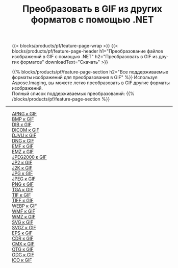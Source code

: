 ﻿---
title: Преобразовать в GIF из других форматов с помощью .NET 
weight: 3920
url: /ru/net/conversion/to/gif 
lang: ru
langdirlevel: 2
locales: zh-hans,ja,it,ru,de,es,fr,nl,id,lt,pl,pt,vi,tr,ko,zh-hant,ar,hi,th,sv,cs,uk,he
description: Используя Aspose.Imaging, вы можете легко конвертировать в GIF из других форматов.
---

{{< blocks/products/pf/feature-page-wrap >}}
{{< blocks/products/pf/feature-page-header h1="Преобразование файлов изображений в GIF с помощью .NET" h2="Преобразовать в GIF из других форматов" downloadText="Скачать" >}}


{{% blocks/products/pf/feature-page-section  h2="Все поддерживаемые форматы изображений для преобразования в GIF" %}}
Используя Aspose.Imaging, вы можете легко преобразовать в GIF другие форматы изображений.
<br/>
Полный список поддерживаемых преобразований:
{{% /blocks/products/pf/feature-page-section %}}
<div class="container-fluid productfamilypage bg-gray">
    <div class="convertypes bg-gray agp-content section">
        <div class="container">
		<hr style="margin-left:-20px;"/>
		<div class="row other-converters">
		    <div class='col-md-2 other-converter remove-lp remove-rp'><a href="/imaging/ru/net/conversion/apng-to-gif" >APNG к GIF</a></div>
<div class='col-md-2 other-converter remove-lp remove-rp'><a href="/imaging/ru/net/conversion/bmp-to-gif" >BMP к GIF</a></div>
<div class='col-md-2 other-converter remove-lp remove-rp'><a href="/imaging/ru/net/conversion/dib-to-gif" >DIB к GIF</a></div>
<div class='col-md-2 other-converter remove-lp remove-rp'><a href="/imaging/ru/net/conversion/dicom-to-gif" >DICOM к GIF</a></div>
<div class='col-md-2 other-converter remove-lp remove-rp'><a href="/imaging/ru/net/conversion/djvu-to-gif" >DJVU к GIF</a></div>
<div class='col-md-2 other-converter remove-lp remove-rp'><a href="/imaging/ru/net/conversion/dng-to-gif" >DNG к GIF</a></div>
<div class='col-md-2 other-converter remove-lp remove-rp'><a href="/imaging/ru/net/conversion/emf-to-gif" >EMF к GIF</a></div>
<div class='col-md-2 other-converter remove-lp remove-rp'><a href="/imaging/ru/net/conversion/emz-to-gif" >EMZ к GIF</a></div>
<div class='col-md-2 other-converter remove-lp remove-rp'><a href="/imaging/ru/net/conversion/jpeg2000-to-gif" >JPEG2000 к GIF</a></div>
<div class='col-md-2 other-converter remove-lp remove-rp'><a href="/imaging/ru/net/conversion/jp2-to-gif" >JP2 к GIF</a></div>
<div class='col-md-2 other-converter remove-lp remove-rp'><a href="/imaging/ru/net/conversion/j2k-to-gif" >J2K к GIF</a></div>
<div class='col-md-2 other-converter remove-lp remove-rp'><a href="/imaging/ru/net/conversion/jpg-to-gif" >JPG к GIF</a></div>
<div class='col-md-2 other-converter remove-lp remove-rp'><a href="/imaging/ru/net/conversion/jpeg-to-gif" >JPEG к GIF</a></div>
<div class='col-md-2 other-converter remove-lp remove-rp'><a href="/imaging/ru/net/conversion/png-to-gif" >PNG к GIF</a></div>
<div class='col-md-2 other-converter remove-lp remove-rp'><a href="/imaging/ru/net/conversion/tga-to-gif" >TGA к GIF</a></div>
<div class='col-md-2 other-converter remove-lp remove-rp'><a href="/imaging/ru/net/conversion/tif-to-gif" >TIF к GIF</a></div>
<div class='col-md-2 other-converter remove-lp remove-rp'><a href="/imaging/ru/net/conversion/tiff-to-gif" >TIFF к GIF</a></div>
<div class='col-md-2 other-converter remove-lp remove-rp'><a href="/imaging/ru/net/conversion/webp-to-gif" >WEBP к GIF</a></div>
<div class='col-md-2 other-converter remove-lp remove-rp'><a href="/imaging/ru/net/conversion/wmf-to-gif" >WMF к GIF</a></div>
<div class='col-md-2 other-converter remove-lp remove-rp'><a href="/imaging/ru/net/conversion/wmz-to-gif" >WMZ к GIF</a></div>
<div class='col-md-2 other-converter remove-lp remove-rp'><a href="/imaging/ru/net/conversion/svg-to-gif" >SVG к GIF</a></div>
<div class='col-md-2 other-converter remove-lp remove-rp'><a href="/imaging/ru/net/conversion/svgz-to-gif" >SVGZ к GIF</a></div>
<div class='col-md-2 other-converter remove-lp remove-rp'><a href="/imaging/ru/net/conversion/eps-to-gif" >EPS к GIF</a></div>
<div class='col-md-2 other-converter remove-lp remove-rp'><a href="/imaging/ru/net/conversion/cdr-to-gif" >CDR к GIF</a></div>
<div class='col-md-2 other-converter remove-lp remove-rp'><a href="/imaging/ru/net/conversion/cmx-to-gif" >CMX к GIF</a></div>
<div class='col-md-2 other-converter remove-lp remove-rp'><a href="/imaging/ru/net/conversion/otg-to-gif" >OTG к GIF</a></div>
<div class='col-md-2 other-converter remove-lp remove-rp'><a href="/imaging/ru/net/conversion/odg-to-gif" >ODG к GIF</a></div>
<div class='col-md-2 other-converter remove-lp remove-rp'><a href="/imaging/ru/net/conversion/ico-to-gif" >ICO к GIF</a></div>
                </div>
        </div>
    </div>
</div>
<br/>

